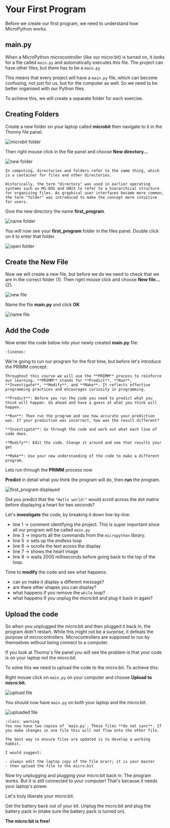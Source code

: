 # Your First Program

Before we create our first program, we need to understand how MicroPython works.

## main.py

When a MicroPython microcontroller (like our micro:bit) is turned on, it looks for a file called `main.py` and automatically executes this file. The project can have other files, but there has to be a `main.py`

This means that every project will have a `main.py` file, which can become confusing, not just for us, but for the computer as well. So we need to be better organised with our Python files.

To achieve this, we will create a separate folder for each exercise.

## Creating Folders

Create a new folder on your laptop called **microbit** then navigate to it in the Thonny file panel.

![microbit folder](./assets/first_program_folder.png)

Then right mouse click in the file panel and choose **New directory...**

![new folder](./assets/first_program_new_folder.png)

```{admonition} Directories vs Folders
In computing, directories and folders refer to the same thing, which is a container for files and other directories.

Historically, the term "directory" was used in earlier operating systems such as MS-DOS and UNIX to refer to a hierarchical structure for organizing files. As graphical user interfaces became more common, the term "folder" was introduced to make the concept more intuitive for users.
```

Give the new directory the name **first_program**.

![name folder](./assets/first_program_name_folder.png)

You will now see your **first_program** folder in the files panel. Double click on it to enter that folder.

![open folder](./assets/first_program_open_folder.png)

## Create the New File

Now we will create a new file, but before we do we need to check that we are in the correct folder (1). Then right mouse click and choose **New file...** (2).

![new file](./assets/first_program_new_file.png)

Name the file **main.py** and click **OK**

![name file](./assets/first_program_name_file.png)

## Add the Code

Now enter the code below into your newly created **main.py** file:

```{literalinclude} ./python_files/first_program/main.py
:linenos:
```

We're going to run our program for the first time, but before let's introduce the PRIMM concept.

```{admonition} PRIMM
Throughout this course we will use the **PRIMM** process to reinforce our learning. **PRIMM** stands for **Predict**, **Run**, **Investigate**, **Modify**, and **Make**. It reflects effective programming practices and encourages curiosity in programming.

**Predict**: Before you run the code you need to predict what you think will happen. Go ahead and have a guess at what you think will happen.

**Run**: Then run the program and see how accurate your prediction was. If your prediction was incorrect, how was the result different?

**Investigate**: Go through the code and work out what each line of code does.

**Modify**: Edit the code. Change it around and see that results your get

**Make**: Use your new understanding of the code to make a different program.
```

Lets run through the **PRIMM** process now

**Predict** in detail what you think the program will do, then **run** the program.

![first_program displayed](./assets/first_program.gif)

Did you predict that the `"Hello world!"` would scroll across the dot matrix before displaying a heart for two seconds?

Let's **investigate** the code, by breaking it down line-by-line:

- line 1 &rarr; comment identifying the project. This is super important since all our program will be called `main.py`
- line 3 &rarr; imports all the commands from the `micropython` library.
- line 5 &rarr; sets up the endless loop
- line 6 &rarr; scrolls the text across the display
- line 7 &rarr; shows the heart image
- line 8 &rarr; waits 2000 milliseconds before going back to the top of the loop.

Time to **modify** the code and see what happens:

- can yo make it display a different message?
- are there other shapes you can display?
- what happens if you remove the `while` loop?
- what happens if you unplug the micro:bit and plug it back in again?

## Upload the code

So when you unplugged the micro:bit and then plugged it back in, the program didn't restart. While this might not be a surprise, it defeats the purpose of microcontrollers. Microcontrollers are supposed to run by themselves without being connect to a computer.

If you look at Thonny's file panel you will see the problem is that your code is on your laptop not the micro:bit.

To solve this we need to upload the code to the micro:bit. To achieve this:

Right mouse click on `main.py` on your computer and choose **Upload to micro:bit**.

![upload file](./assets/first_program_upload.png)

You should now have `main.py` on both your laptop and the micro:bit.

![uploaded file](./assets/first_program_uploaded.png)

```{admonition} Duplicate files
:class: warning
You now have two copies of `main.py`. These files **do not sync**. If you make changes in one file this will not flow onto the other file.

The best way to ensure files are updated is to develop a working habbit.

I would suggest:

- always edit the laptop copy of the file &rarr; it is your master
- then upload the file to the micro:bit
```

Now try unplugging and plugging your micro:bit back in. The program works. But it is still connected to your computer! That's because it needs your laptop's power.

Let's truly liberate your micro:bit.

Get the battery back out of your kit. Unplug the micro:bit and plug the battery pack in (make sure the battery pack is turned on).

**The micro:bit is free!**